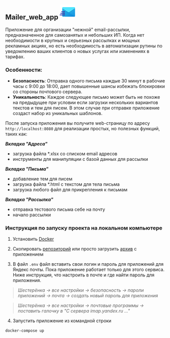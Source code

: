 ## Mailer_web_app ![](logo.png)

Приложение для организации "нежной" email-рассылки, предназначенное 
для самозанятых и небольших ИП. Когда нет необходимости в крупных и 
серьезных рассылках и
мощных рекламных акциях, но есть необходимость в автоматизации
рутины по уведомлению ваших клиентов о новых услугах или
изменениях в тарифах.

### Особенности:
- **Безопасность**: Отправка одного письма каждые 30 минут в рабочие часы с 9:00 до 18:00,
дает повышенные шансы избежать блокировки со стороны почтового сервера.
- **Уникальность**: Каждое следующее письмо может быть не похоже на 
предыдущее при условии если загрузки нескольких вариантов текстов и 
тем для писем. В этом случае при отправке приложение создаст набор 
из уникальных шаблонов.

После запуска приложения вы получите web-страницу по адресу 
```http://localhost:8080``` для реализации простых, 
но полезных функций, таких как:

_**Вкладка "Адреса"**_
- загрузка файла *.xlsx со списком email адресов
- инструменты для манипуляции с базой данных для рассылки

_**Вкладка "Письма"**_
- добавление тем для писем
- загрузка файла *.html с текстом для тела письма
- загрузка любого файл для прикрепления к письмам

_**Вкладка "Рассылка"**_
- отправка тестового письма себе на почту
- начало рассылки

### Инструкция по запуску проекта на локальном компьютере 
1. Установить [Docker](https://www.docker.com/products/docker-desktop/) 

2. Скопировать [репозиторий](https://github.com/SerhioGonsales/Mailing_web_app.git) 
или просто загрузить [архив](https://github.com/SerhioGonsales/Mailing_app/archive/refs/heads/master.zip) с приложением  
3. В файл ```.env``` файл вставить свои логин и пароль для приложений для Яндекс почты.
Пока приложение работает только для этого сервиса. Ниже инструкция, что настроить в почте и
где найти пароль для приложения.

> _Шестерёнка -> все настройки -> безопасность -> пароли приложений 
> -> почта -> создать новый пароль для приложения_

> _Шестерёнка -> все настройки -> почтовые программы -> 
> поставить галочку в "С сервера imap.yandex.ru ..."_

4. Запустить приложение из командной строки
```sh
docker-compose up
```
